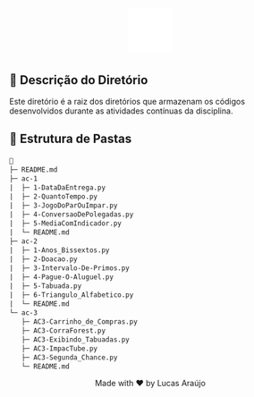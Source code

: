 <h1 align="center">
    <img alt="Impacta Logo" height="80" title="Azure Logo" src="../../../.github/impacta-logo.png">
</h1>

## 📝 Descrição do Diretório

Este diretório é a raiz dos diretórios que armazenam os códigos desenvolvidos durante as atividades contínuas da disciplina.

## 📁 Estrutura de Pastas

```
📁
├─ README.md
├─ ac-1
|  ├─ 1-DataDaEntrega.py
|  ├─ 2-QuantoTempo.py
|  ├─ 3-JogoDoParOuImpar.py
|  ├─ 4-ConversaoDePolegadas.py
|  ├─ 5-MediaComIndicador.py
|  └─ README.md
├─ ac-2
|  ├─ 1-Anos_Bissextos.py
|  ├─ 2-Doacao.py
|  ├─ 3-Intervalo-De-Primos.py
|  ├─ 4-Pague-O-Aluguel.py
|  ├─ 5-Tabuada.py
|  ├─ 6-Triangulo_Alfabetico.py
|  └─ README.md
└─ ac-3
   ├─ AC3-Carrinho_de_Compras.py
   ├─ AC3-CorraForest.py
   ├─ AC3-Exibindo_Tabuadas.py
   ├─ AC3-ImpacTube.py
   ├─ AC3-Segunda_Chance.py
   └─ README.md
```

<div align="center">
  <p>Made with ❤ by Lucas Araújo</p>
</div>
